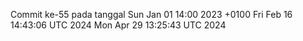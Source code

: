 Commit ke-55 pada tanggal Sun Jan 01 14:00 2023 +0100
Fri Feb 16 14:43:06 UTC 2024
Mon Apr 29 13:25:43 UTC 2024
